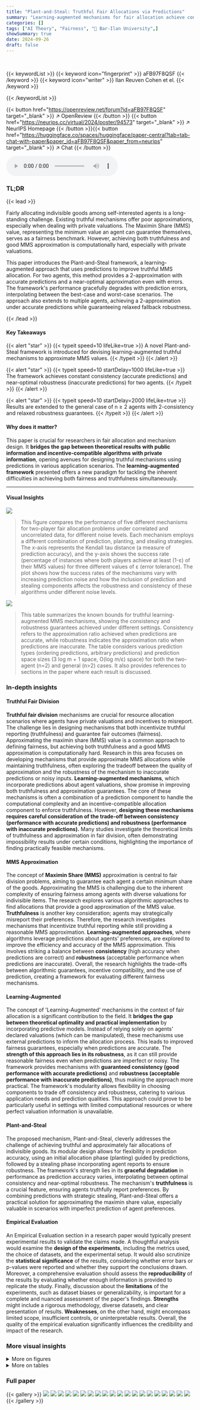 ```yaml
---
title: "Plant-and-Steal: Truthful Fair Allocations via Predictions"
summary: "Learning-augmented mechanisms for fair allocation achieve constant-factor approximation with accurate predictions and near-optimal approximation even with inaccurate ones."
categories: []
tags: ["AI Theory", "Fairness", "🏢 Bar-Ilan University",]
showSummary: true
date: 2024-09-26
draft: false
---
```


<br>

{{< keywordList >}}
{{< keyword icon="fingerprint" >}} aFB97F8QSF {{< /keyword >}}
{{< keyword icon="writer" >}} Ilan Reuven Cohen et el. {{< /keyword >}}
 
{{< /keywordList >}}

{{< button href="https://openreview.net/forum?id=aFB97F8QSF" target="_blank" >}}
↗ OpenReview
{{< /button >}}
{{< button href="https://neurips.cc/virtual/2024/poster/94573" target="_blank" >}}
↗ NeurIPS Homepage
{{< /button >}}{{< button href="https://huggingface.co/spaces/huggingface/paper-central?tab=tab-chat-with-paper&paper_id=aFB97F8QSF&paper_from=neurips" target="_blank" >}}
↗ Chat
{{< /button >}}



<audio controls>
    <source src="https://ai-paper-reviewer.com/aFB97F8QSF/podcast.wav" type="audio/wav">
    Your browser does not support the audio element.
</audio>


### TL;DR


{{< lead >}}

Fairly allocating indivisible goods among self-interested agents is a long-standing challenge.  Existing truthful mechanisms offer poor approximations, especially when dealing with private valuations. The Maximin Share (MMS) value, representing the minimum value an agent can guarantee themselves, serves as a fairness benchmark. However, achieving both truthfulness and good MMS approximation is computationally hard, especially with private valuations.

This paper introduces the Plant-and-Steal framework, a learning-augmented approach that uses predictions to improve truthful MMS allocation.  For two agents, this method provides a 2-approximation with accurate predictions and a near-optimal approximation even with errors. The framework's performance gracefully degrades with prediction errors, interpolating between the best-case and worst-case scenarios. The approach also extends to multiple agents, achieving a 2-approximation under accurate predictions while guaranteeing relaxed fallback robustness.

{{< /lead >}}


#### Key Takeaways

{{< alert "star" >}}
{{< typeit speed=10 lifeLike=true >}} A novel Plant-and-Steal framework is introduced for devising learning-augmented truthful mechanisms to approximate MMS values. {{< /typeit >}}
{{< /alert >}}

{{< alert "star" >}}
{{< typeit speed=10 startDelay=1000 lifeLike=true >}} The framework achieves constant consistency (accurate predictions) and near-optimal robustness (inaccurate predictions) for two agents. {{< /typeit >}}
{{< /alert >}}

{{< alert "star" >}}
{{< typeit speed=10 startDelay=2000 lifeLike=true >}} Results are extended to the general case of n ≥ 2 agents with 2-consistency and relaxed robustness guarantees. {{< /typeit >}}
{{< /alert >}}

#### Why does it matter?
This paper is crucial for researchers in fair allocation and mechanism design.  It **bridges the gap between theoretical results with public information and incentive-compatible algorithms with private information**,  opening avenues for designing truthful mechanisms using predictions in various application scenarios. The **learning-augmented framework** presented offers a new paradigm for tackling the inherent difficulties in achieving both fairness and truthfulness simultaneously.

------
#### Visual Insights



![](https://ai-paper-reviewer.com/aFB97F8QSF/figures_9_1.jpg)

> This figure compares the performance of five different mechanisms for two-player fair allocation problems under correlated and uncorrelated data, for different noise levels.  Each mechanism employs a different combination of prediction, planting, and stealing strategies. The x-axis represents the Kendall tau distance (a measure of prediction accuracy), and the y-axis shows the success rate (percentage of instances where both players achieve at least (1-ε) of their MMS values) for three different values of ε (error tolerance). The plot shows how the success rates of the mechanisms vary with increasing prediction noise and how the inclusion of prediction and stealing components affects the robustness and consistency of these algorithms under different noise levels.





![](https://ai-paper-reviewer.com/aFB97F8QSF/tables_3_1.jpg)

> This table summarizes the known bounds for truthful learning-augmented MMS mechanisms, showing the consistency and robustness guarantees achieved under different settings.  Consistency refers to the approximation ratio achieved when predictions are accurate, while robustness indicates the approximation ratio when predictions are inaccurate. The table considers various prediction types (ordering predictions, arbitrary predictions) and prediction space sizes (3 log m + 1 space, O(log m/ε) space) for both the two-agent (n=2) and general (n>2) cases.  It also provides references to sections in the paper where each result is discussed.





### In-depth insights


#### Truthful Fair Division
**Truthful fair division** mechanisms are crucial for resource allocation scenarios where agents have private valuations and incentives to misreport.  The challenge lies in designing mechanisms that both incentivize truthful reporting (truthfulness) and guarantee fair outcomes (fairness).  Approximating the maximin share (MMS) value is a common approach to defining fairness, but achieving both truthfulness and a good MMS approximation is computationally hard. Research in this area focuses on developing mechanisms that provide approximate MMS allocations while maintaining truthfulness, often exploring the tradeoff between the quality of approximation and the robustness of the mechanism to inaccurate predictions or noisy inputs.  **Learning-augmented mechanisms**, which incorporate predictions about agent valuations, show promise in improving both truthfulness and approximation guarantees.  The core of these mechanisms is often a combination of a prediction component to handle the computational complexity and an incentive-compatible allocation component to enforce truthfulness. However, **designing these mechanisms requires careful consideration of the trade-off between consistency (performance with accurate predictions) and robustness (performance with inaccurate predictions).**  Many studies investigate the theoretical limits of truthfulness and approximation in fair division, often demonstrating impossibility results under certain conditions, highlighting the importance of finding practically feasible mechanisms.

#### MMS Approximation
The concept of **Maximin Share (MMS)** approximation is central to fair division problems, aiming to guarantee each agent a certain minimum share of the goods.  Approximating the MMS is challenging due to the inherent complexity of ensuring fairness among agents with diverse valuations for indivisible items.  The research explores various algorithmic approaches to find allocations that provide a good approximation of the MMS value.  **Truthfulness** is another key consideration; agents may strategically misreport their preferences.  Therefore, the research investigates mechanisms that incentivize truthful reporting while still providing a reasonable MMS approximation. **Learning-augmented approaches**, where algorithms leverage predictions about agents' preferences, are explored to improve the efficiency and accuracy of the MMS approximation.  This involves striking a balance between **consistency** (high accuracy when predictions are correct) and **robustness** (acceptable performance when predictions are inaccurate).  Overall, the research highlights the trade-offs between algorithmic guarantees, incentive compatibility, and the use of prediction, creating a framework for evaluating different fairness mechanisms.

#### Learning-Augmented
The concept of 'Learning-Augmented' mechanisms in the context of fair allocation is a significant contribution to the field.  It **bridges the gap between theoretical optimality and practical implementation** by incorporating predictive models.  Instead of relying solely on agents' declared valuations (which can be manipulated), these mechanisms use external predictions to inform the allocation process. This leads to improved fairness guarantees, especially when predictions are accurate.  The **strength of this approach lies in its robustness**, as it can still provide reasonable fairness even when predictions are imperfect or noisy.  The framework provides mechanisms with **guaranteed consistency (good performance with accurate predictions)** and **robustness (acceptable performance with inaccurate predictions)**, thus making the approach more practical. The framework's modularity allows flexibility in choosing components to trade off consistency and robustness, catering to various application needs and prediction qualities. This approach could prove to be particularly useful in settings with limited computational resources or where perfect valuation information is unavailable.

#### Plant-and-Steal
The proposed mechanism, Plant-and-Steal, cleverly addresses the challenge of achieving truthful and approximately fair allocations of indivisible goods.  Its modular design allows for flexibility in prediction accuracy, using an initial allocation phase (planting) guided by predictions, followed by a stealing phase incorporating agent reports to ensure robustness. The framework's strength lies in its **graceful degradation** in performance as prediction accuracy varies, interpolating between optimal consistency and near-optimal robustness.  The mechanism's **truthfulness** is a crucial feature, ensuring agents truthfully report preferences.  By combining predictions with strategic stealing, Plant-and-Steal offers a practical solution for approximating the maximin share value, especially valuable in scenarios with imperfect prediction of agent preferences.

#### Empirical Evaluation
An Empirical Evaluation section in a research paper would typically present experimental results to validate the claims made.  A thoughtful analysis would examine the **design of the experiments**, including the metrics used, the choice of datasets, and the experimental setup.  It would also scrutinize the **statistical significance** of the results, considering whether error bars or p-values were reported and whether they support the conclusions drawn.  Moreover, a comprehensive evaluation should assess the **reproducibility** of the results by evaluating whether enough information is provided to replicate the study.  Finally, discussion about the **limitations** of the experiments, such as dataset biases or generalizability, is important for a complete and nuanced assessment of the paper's findings.  **Strengths** might include a rigorous methodology, diverse datasets, and clear presentation of results.  **Weaknesses**, on the other hand, might encompass limited scope, insufficient controls, or uninterpretable results.  Overall, the quality of the empirical evaluation significantly influences the credibility and impact of the research.


### More visual insights

<details>
<summary>More on figures
</summary>


![](https://ai-paper-reviewer.com/aFB97F8QSF/figures_14_1.jpg)

> This figure shows the success rate of five different mechanisms (Random, Random-Steal, Partition, Partition-Steal, and Partition-Plant-Steal) in achieving approximate maximin share (MMS) allocations for two players.  The success rate is defined as the percentage of instances where both players receive at least (1-ε) of their MMS value for different values of ε (0.02, 0.05, and 0.1). The data is generated under two conditions: correlated preferences (where both players have similar rankings of items) and uncorrelated preferences (where preferences are randomly generated).  The figure illustrates how the different mechanisms perform under various levels of noise in the predictions and the relative importance of the different components of the proposed Plant-and-Steal framework.


![](https://ai-paper-reviewer.com/aFB97F8QSF/figures_26_1.jpg)

> This figure illustrates a single round of the recursive planting and stealing phase of Algorithm 10 from the paper.  It shows how, given accurate predictions, agents initially plant their highest-valued predicted items into the tentative allocation of the opposite group. Subsequently, a stealing phase occurs, where each agent selects their highest-valued remaining item (according to their true valuations), resulting in a partial allocation. The process repeats recursively until a final allocation is reached.


</details>




<details>
<summary>More on tables
</summary>


![](https://ai-paper-reviewer.com/aFB97F8QSF/tables_6_1.jpg)
> This table summarizes the known bounds for truthful learning-augmented MMS mechanisms, categorized by the type of predictions used (ordering predictions, arbitrary predictions, and predictions using limited space), the number of agents (n=2 or n>2), and the achieved consistency and robustness guarantees.  It shows the trade-offs between consistency (performance with accurate predictions) and robustness (performance with inaccurate predictions). The reference column indicates the section of the paper where each result is presented.

![](https://ai-paper-reviewer.com/aFB97F8QSF/tables_16_1.jpg)
> This table summarizes the known bounds for truthful learning-augmented MMS mechanisms, comparing consistency and robustness results for different prediction types (ordering predictions, arbitrary predictions, and predictions using limited space) and number of agents (n=2 and n>2).  It provides a concise overview of the performance guarantees obtained in various parts of the paper.  The 'Consistency' column represents the approximation ratio achieved when predictions are accurate, and the 'Robustness' column indicates the approximation ratio when predictions are inaccurate.  Reference sections of the paper are included for further detail.

![](https://ai-paper-reviewer.com/aFB97F8QSF/tables_27_1.jpg)
> The table summarizes the known bounds for truthful learning-augmented MMS mechanisms, categorized by the type of predictions used (ordering predictions, arbitrary predictions, and space-constrained predictions), the number of agents (n=2 and n>2), and the achieved consistency and robustness guarantees.  It provides a reference to the section in the paper where each result is discussed.

![](https://ai-paper-reviewer.com/aFB97F8QSF/tables_27_2.jpg)
> This table summarizes the known bounds for truthful learning-augmented MMS mechanisms, showing the consistency and robustness guarantees achieved by different mechanisms under various prediction settings (ordering predictions, arbitrary predictions, and limited-space predictions).  The table also references the sections of the paper where the results are presented.

![](https://ai-paper-reviewer.com/aFB97F8QSF/tables_27_3.jpg)
> This table summarizes the known bounds for truthful learning-augmented MMS mechanisms, comparing consistency and robustness guarantees for different prediction settings (ordering predictions, arbitrary predictions, and space-limited predictions) and number of agents (n=2 and n>2).  It shows the trade-offs between consistency (performance when predictions are accurate) and robustness (performance when predictions are inaccurate) achievable by truthful mechanisms in different scenarios. The reference column indicates the section of the paper where the corresponding result is presented.

</details>




### Full paper

{{< gallery >}}
<img src="https://ai-paper-reviewer.com/aFB97F8QSF/1.png" class="grid-w50 md:grid-w33 xl:grid-w25" />
<img src="https://ai-paper-reviewer.com/aFB97F8QSF/2.png" class="grid-w50 md:grid-w33 xl:grid-w25" />
<img src="https://ai-paper-reviewer.com/aFB97F8QSF/3.png" class="grid-w50 md:grid-w33 xl:grid-w25" />
<img src="https://ai-paper-reviewer.com/aFB97F8QSF/4.png" class="grid-w50 md:grid-w33 xl:grid-w25" />
<img src="https://ai-paper-reviewer.com/aFB97F8QSF/5.png" class="grid-w50 md:grid-w33 xl:grid-w25" />
<img src="https://ai-paper-reviewer.com/aFB97F8QSF/6.png" class="grid-w50 md:grid-w33 xl:grid-w25" />
<img src="https://ai-paper-reviewer.com/aFB97F8QSF/7.png" class="grid-w50 md:grid-w33 xl:grid-w25" />
<img src="https://ai-paper-reviewer.com/aFB97F8QSF/8.png" class="grid-w50 md:grid-w33 xl:grid-w25" />
<img src="https://ai-paper-reviewer.com/aFB97F8QSF/9.png" class="grid-w50 md:grid-w33 xl:grid-w25" />
<img src="https://ai-paper-reviewer.com/aFB97F8QSF/10.png" class="grid-w50 md:grid-w33 xl:grid-w25" />
<img src="https://ai-paper-reviewer.com/aFB97F8QSF/11.png" class="grid-w50 md:grid-w33 xl:grid-w25" />
<img src="https://ai-paper-reviewer.com/aFB97F8QSF/12.png" class="grid-w50 md:grid-w33 xl:grid-w25" />
<img src="https://ai-paper-reviewer.com/aFB97F8QSF/13.png" class="grid-w50 md:grid-w33 xl:grid-w25" />
<img src="https://ai-paper-reviewer.com/aFB97F8QSF/14.png" class="grid-w50 md:grid-w33 xl:grid-w25" />
<img src="https://ai-paper-reviewer.com/aFB97F8QSF/15.png" class="grid-w50 md:grid-w33 xl:grid-w25" />
<img src="https://ai-paper-reviewer.com/aFB97F8QSF/16.png" class="grid-w50 md:grid-w33 xl:grid-w25" />
<img src="https://ai-paper-reviewer.com/aFB97F8QSF/17.png" class="grid-w50 md:grid-w33 xl:grid-w25" />
<img src="https://ai-paper-reviewer.com/aFB97F8QSF/18.png" class="grid-w50 md:grid-w33 xl:grid-w25" />
<img src="https://ai-paper-reviewer.com/aFB97F8QSF/19.png" class="grid-w50 md:grid-w33 xl:grid-w25" />
<img src="https://ai-paper-reviewer.com/aFB97F8QSF/20.png" class="grid-w50 md:grid-w33 xl:grid-w25" />
{{< /gallery >}}